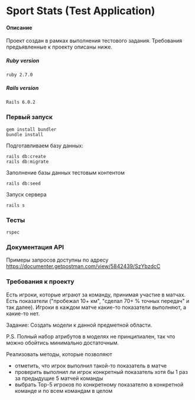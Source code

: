 # Sport Stats (Test Application)

#### Описание

Проект создан в рамках выполнения тестового задания. Требования предъявленные к проекту описаны ниже.

##### Ruby version
```
ruby 2.7.0
```

##### Rails version
```
Rails 6.0.2
```

### Первый запуск
```
gem install bundler
bundle install
```

Подготавливаем базу данных:

```
rails db:create
rails db:migrate
```

Заполнение базы данных тестовым контентом

```
rails db:seed
```

Запуск сервера

```
rails s
```

### Тесты
```
rspec
```

### Документация API

Примеры запросов доступны по адресу https://documenter.getpostman.com/view/5842439/SzYbzdcC

### Требования к проекту

Есть игроки, которые играют за команду, принимая участие в матчах.
Есть показатели ("пробежал 10+ км", "сделал 70+ % точных передач" и так далее).
Игроки в каждом матче какие-то показатели выполняют, а какие-то нет.

Задание:
Создать модели к данной предметной области.

P.S. Полный набор атрибутов в моделях не принципиален, так что можно обойтись минимально достаточным.

Реализовать методы, которые позволяют

- отметить, что игрок выполнил такой-то показатель в матче
- проверить выполнил ли игрок конкретный показатель хотя бы 1 раз за предыдущие 5 матчей команды
- выбрать Top-5 игроков по конкретному показателю в конкретной команде и по всем командам в целом
